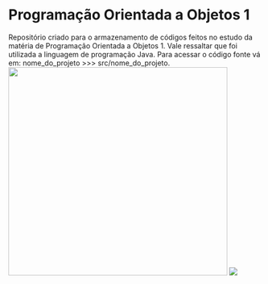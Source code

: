 <h1>Programação Orientada a Objetos 1</h1>
Repositório criado para o armazenamento de códigos feitos no estudo da matéria de Programação Orientada a Objetos 1.
Vale ressaltar que foi utilizada a linguagem de programação Java.
Para acessar o código fonte vá em: nome_do_projeto >>> src/nome_do_projeto.
<img src="https://gph.is/g/4Mol7Mr" width="435" height="413"/>
<img src="https://media.giphy.com/media/iGpHt2H22k1orjgT9b/giphy.gif"/>

